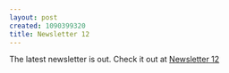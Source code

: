 ```yaml
--- 
layout: post
created: 1090399320
title: Newsletter 12
---
```

The latest newsletter is out.  Check it out at <a href="newsletter12.html">Newsletter 12</a>
